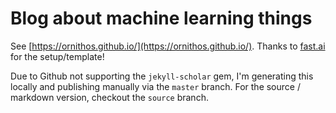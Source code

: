 # Blog about machine learning things

See [https://ornithos.github.io/](https://ornithos.github.io/). Thanks to [fast.ai](https://github.com/fastai/fast_template) for the setup/template!

Due to Github not supporting the `jekyll-scholar` gem, I'm generating this locally and publishing manually via the `master` branch. For the source / markdown version, checkout the `source` branch.
